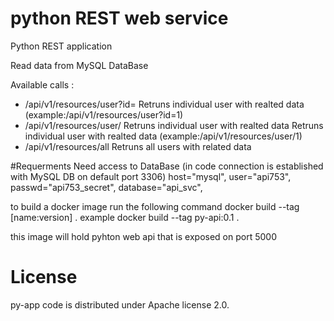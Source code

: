 # python REST web service  
Python REST application 

Read data from MySQL DataBase


Available calls : 
- /api/v1/resources/user?id=<id>
Retruns individual user with realted data 
(example:/api/v1/resources/user?id=1)
- /api/v1/resources/user/<id>
Retruns individual user with realted data
Retruns individual user with realted data 
(example:/api/v1/resources/user/1)
- /api/v1/resources/all
Retruns all users with related data 

#Requerments
Need access to DataBase 
(in code connection is established with MySQL DB on default port 3306)
    host="mysql",
    user="api753",
    passwd="api753_secret",
    database="api_svc",

to build a docker image run the following command 
docker build --tag [name:version] .
example 
docker build --tag py-api:0.1 .

this image will hold pyhton web api that is exposed on port 5000

# License
py-app code is distributed under Apache license 2.0.



